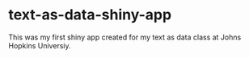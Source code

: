 # text-as-data-shiny-app

This was my first shiny app created for my text as data class at Johns Hopkins Universiy.